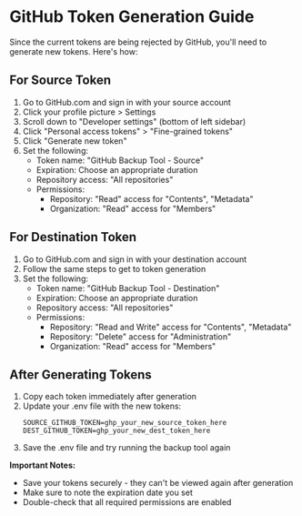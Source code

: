 # GitHub Token Generation Guide

Since the current tokens are being rejected by GitHub, you'll need to generate new tokens. Here's how:

## For Source Token

1. Go to GitHub.com and sign in with your source account
2. Click your profile picture > Settings
3. Scroll down to "Developer settings" (bottom of left sidebar)
4. Click "Personal access tokens" > "Fine-grained tokens"
5. Click "Generate new token"
6. Set the following:
   - Token name: "GitHub Backup Tool - Source"
   - Expiration: Choose an appropriate duration
   - Repository access: "All repositories"
   - Permissions:
     - Repository: "Read" access for "Contents", "Metadata"
     - Organization: "Read" access for "Members"

## For Destination Token

1. Go to GitHub.com and sign in with your destination account
2. Follow the same steps to get to token generation
3. Set the following:
   - Token name: "GitHub Backup Tool - Destination"
   - Expiration: Choose an appropriate duration
   - Repository access: "All repositories"
   - Permissions:
     - Repository: "Read and Write" access for "Contents", "Metadata"
     - Repository: "Delete" access for "Administration"
     - Organization: "Read" access for "Members"

## After Generating Tokens

1. Copy each token immediately after generation
2. Update your .env file with the new tokens:
   ```
   SOURCE_GITHUB_TOKEN=ghp_your_new_source_token_here
   DEST_GITHUB_TOKEN=ghp_your_new_dest_token_here
   ```
3. Save the .env file and try running the backup tool again

**Important Notes:**
- Save your tokens securely - they can't be viewed again after generation
- Make sure to note the expiration date you set
- Double-check that all required permissions are enabled